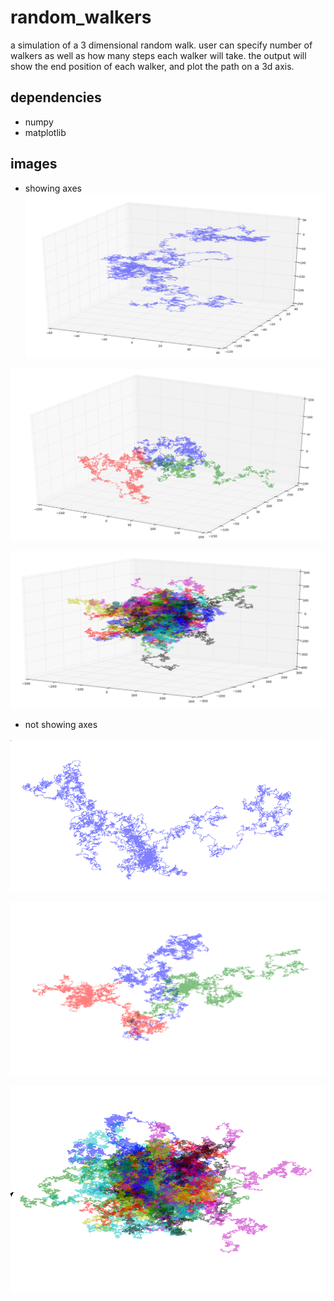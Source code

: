 # random_walkers
a simulation of a 3 dimensional random walk. user can specify number of walkers as well as how many steps each walker will take. the output will show the end position of each walker, and plot the path on a 3d axis.

## dependencies
 - numpy
 - matplotlib

## images
 - showing axes
![1](https://github.com/michaelneuder/random_walkers/blob/master/img/1w_10000s_aon.png)

![3](https://github.com/michaelneuder/random_walkers/blob/master/img/3w_10000s_aon.png)

![100](https://github.com/michaelneuder/random_walkers/blob/master/img/100w_10000s_aon.png)

 - not showing axes
 
![1](https://github.com/michaelneuder/random_walkers/blob/master/img/1w_10000s.png)

![3](https://github.com/michaelneuder/random_walkers/blob/master/img/3w_10000s.png)

![100](https://github.com/michaelneuder/random_walkers/blob/master/img/100w_10000s.png)
